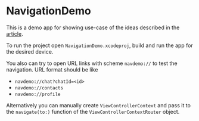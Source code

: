 # NavigationDemo

This is a demo app for showing use-case of the ideas described in the [article](https://medium.com/me/stats).

To run the project open `NavigationDemo.xcodeproj`, build and run the app for the desired device.

You also can try to open URL links with scheme `navdemo://` to test the navigation. URL format should be like

- `navdemo://chat?chatId=<id>`
- `navdemo://contacts`
- `navdemo://profile`
  
Alternatively you can manually create `ViewControllerContext` and pass it to the `navigate(to:)` function of the `ViewControllerContextRouter` object.
